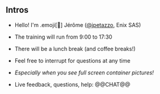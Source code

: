 ## Intros

- Hello! I'm .emoji[🐳] Jérôme ([@jpetazzo](https://twitter.com/jpetazzo), Enix SAS)

- The training will run from 9:00 to 17:30

- There will be a lunch break (and coffee breaks!)

- Feel free to interrupt for questions at any time

- *Especially when you see full screen container pictures!*

- Live feedback, questions, help: @@CHAT@@
